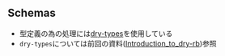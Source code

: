 
## Schemas

* 型定義の為の処理には[dry\-types](http://dry-rb.org/gems/dry-types/)を使用している
 * `dry-types`については前回の資料([Introduction\_to\_dry\-rb](https://y-yagi.github.io/introduction_to_dry-rb/#/))参照

